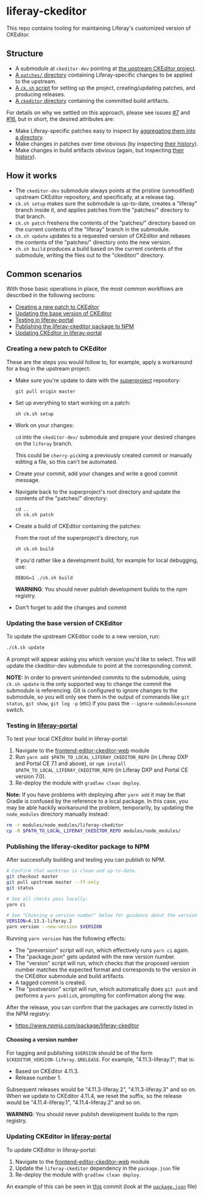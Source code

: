# liferay-ckeditor

This repo contains tooling for maintaining Liferay's customized version of CKEditor.

## Structure

- A submodule at `ckeditor-dev` pointing at [the upstream CKEditor project](https://github.com/ckeditor/ckeditor4).
- [A `patches/` directory](https://github.com/liferay/liferay-ckeditor/tree/master/patches) containing Liferay-specific changes to be applied to the upstream.
- [A `ck.sh` script](https://github.com/liferay/liferay-ckeditor/blob/master/ck.sh) for setting up the project, creating/updating patches, and producing releases.
- [A `ckeditor` directory](https://github.com/liferay/liferay-ckeditor/tree/master/ckeditor) containing the committed build artifacts.

For details on why we settled on this approach, please see issues [#7](https://github.com/liferay/liferay-ckeditor/issues/7) and [#16](https://github.com/liferay/liferay-ckeditor/issues/16), but in short, the desired attributes are:

- Make Liferay-specific patches easy to inspect by [aggregating them into a directory](https://github.com/liferay/liferay-ckeditor/tree/master/patches).
- Make changes in patches over time obvious (by inspecting [their history](https://github.com/liferay/liferay-ckeditor/commits/master/patches)).
- Make changes in build artifacts obvious (again, but inspecting [their history](https://github.com/liferay/liferay-ckeditor/commits/master/ckeditor)).

## How it works

- The `ckeditor-dev` submodule always points at the pristine (unmodified) upstream CKEditor repository, and specifically, at a release tag.
- `ck.sh setup` makes sure the submodule is up-to-date, creates a "liferay" branch inside it, and applies patches from the "patches/" directory to that branch.
- `ck.sh patch` freshens the contents of the "patches/" directory based on the current contents of the "liferay" branch in the submodule.
- `ck.sh update` updates to a requested version of CKEditor and rebases the contents of the "patches/" directory onto the new version.
- `ch.sh build` produces a build based on the current contents of the submodule, writing the files out to the "ckeditor/" directory.

## Common scenarios

With those basic operations in place, the most common workflows are described in the following sections:

- [Creating a new patch to CKEditor](#creating-a-new-patch-to-ckeditor)
- [Updating the base version of CKEditor](#updating-the-base-version-of-ckeditor)
- [Testing in liferay-portal](#testing-in-liferay-portal)
- [Publishing the liferay-ckeditor package to NPM](#publishing-the-liferay-ckeditor-package-to-npm)
- [Updating CKEditor in liferay-portal](#updating-ckeditor-in-liferay-portal)

### Creating a new patch to CKEditor

These are the steps you would follow to, for example, apply a workaround for a bug in the upstream project:

- Make sure you're update to date with the [superproject](https://github.com/liferay/liferay-ckeditor) repository:

      git pull origin master

- Set up everything to start working on a patch:

      sh ck.sh setup

- Work on your changes:

  `cd` into the `ckeditor-dev/` submodule and prepare your desired changes on the `liferay` branch.

  This could be `cherry-pick`ing a previously created commit or manually editing a file, so this can't be automated.

- Create your commit, add your changes and write a good commit message.

- Navigate back to the superproject's root directory and update the contents of the "patches/" directory:

      cd ..
      sh ck.sh patch

- Create a build of CKEditor containing the patches:

  From the root of the superproject's directory, run

      sh ck.sh build

  If you'd rather like a development build, for example for local debugging, use:

      DEBUG=1 ./ck.sh build

  **WARNING**: You should never publish development builds to the npm registry.

- Don't forget to add the changes and commit

### Updating the base version of CKEditor

To update the upstream CKEditor code to a new version, run:

```sh
./ck.sh update
```

A prompt will appear asking you which version you'd like to select. This will update the ckeditor-dev submodule to point at the corresponding commit.

**NOTE:** In order to prevent unintended commits to the submodule, using `ck.sh update` is the only supported way to change the commit the submodule is referencing. Git is configured to ignore changes to the submodule, so you will only see them in the output of commands like `git status`, `git show`, `git log -p` (etc) if you pass the `--ignore-submodules=none` switch.

### Testing in [liferay-portal](https://github.com/liferay/liferay-portal)

To test your local CKEditor build in liferay-portal:

1. Navigate to the [frontend-editor-ckeditor-web](https://github.com/liferay/liferay-portal/tree/master/modules/apps/frontend-editor/frontend-editor-ckeditor-web) module
2. Run `yarn add $PATH_TO_LOCAL_LIFERAY_CKEDITOR_REPO` (in Liferay DXP and Portal CE 7.1 and above), or `npm install $PATH_TO_LOCAL_LIFERAY_CKEDITOR_REPO` (in Liferay DXP and Portal CE version 7.0).
3. Re-deploy the module with `gradlew clean deploy`.

**Note:** If you have problems with deploying after `yarn add` it may be that Gradle is confused by the reference to a local package. In this case, you may be able hackily workaround the problem, temporarily, by updating the `node_modules` directory manually instead:

```sh
rm -r modules/node_modules/liferay-ckeditor
cp -R $PATH_TO_LOCAL_LIFERAY_CKEDITOR_REPO modules/node_modules/
```

### Publishing the liferay-ckeditor package to NPM

After successfully building and testing you can publish to NPM.

```sh
# Confirm that worktree is clean and up-to-date.
git checkout master
git pull upstream master --ff-only
git status

# See all checks pass locally:
yarn ci

# See "Choosing a version number" below for guidance about the version number:
VERSION=4.13.1-liferay.2
yarn version --new-version $VERSION
```

Running `yarn version` has the following effects:

- The "preversion" script will run, which effectively runs `yarn ci` again.
- The "package.json" gets updated with the new version number.
- The "version" script will run, which checks that the proposed version number matches the expected format and corresponds to the version in the CKEditor submodule and build artifacts.
- A tagged commit is created.
- The "postversion" script will run, which automatically does `git push` and performs a `yarn publish`, prompting for confirmation along the way.

After the release, you can confirm that the packages are correctly listed in the NPM registry:

- https://www.npmjs.com/package/liferay-ckeditor

#### Choosing a version number

For tagging and publishing `$VERSION` should be of the form `$CKEDITOR_VERSION-liferay.$RELEASE`. For example, "4.11.3-liferay.1"; that is:

- Based on CKEditor 4.11.3.
- Release number 1.

Subsequent releases would be "4.11.3-liferay.2", "4.11.3-liferay.3" and so on. When we update to CKEditor 4.11.4, we reset the suffix, so the release would be "4.11.4-liferay.1", "4.11.4-liferay.2" and so on.

**WARNING**: You should never publish development builds to the npm registry.

### Updating CKEditor in [liferay-portal](https://github.com/liferay/liferay-portal)

To update CKEditor in liferay-portal:

1. Navigate to the [frontend-editor-ckeditor-web](https://github.com/liferay/liferay-portal/tree/master/modules/apps/frontend-editor/frontend-editor-ckeditor-web) module
2. Update the `liferay-ckeditor` dependency in the `package.json` file
3. Re-deploy the module with `gradlew clean deploy`.

An example of this can be seen in [this](https://github.com/liferay/liferay-portal/commit/5b2ae3732d96f7f0dec6d35cb4de99f9d389c248) commit (look at the [`package.json`](https://github.com/liferay/liferay-portal/blob/5b2ae3732d96f7f0dec6d35cb4de99f9d389c248/modules/apps/frontend-editor/frontend-editor-ckeditor-web/package.json) file)
